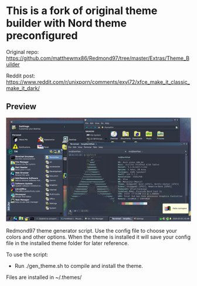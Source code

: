 # This is a fork of original theme builder with Nord theme preconfigured
Original repo: https://github.com/matthewmx86/Redmond97/tree/master/Extras/Theme_Builder

Reddit post: https://www.reddit.com/r/unixporn/comments/exyl72/xfce_make_it_classic_make_it_dark/

## Preview
![](preview.png)

Redmond97 theme generator script.
Use the config file to choose your colors and other options. When the theme is installed it will save your config file in the installed
theme folder for later reference.

To use the script:
- Run ./gen_theme.sh to compile and install the theme.

Files are installed in ~/.themes/
